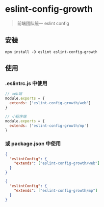 # eslint-config-growth

> 前端团队统一 eslint config

## 安装

```shell
npm install -D eslint eslint-config-growth
```

## 使用

### .eslintrc.js 中使用

```js
// web端
module.exports = {
  extends: ['eslint-config-growth/web']
}

// 小程序端
module.exports = {
  extends: ['eslint-config-growth/mp']
}
```

### 或 package.json 中使用

```json
{
  "eslintConfig": {
    "extends": ["eslint-config-growth/web"]
  }
}

{
  "eslintConfig": {
    "extends": ["eslint-config-growth/mp"]
  }
}
```
